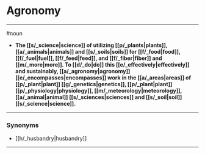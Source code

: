 # Agronomy
---
#noun
- **The [[s/_science|science]] of utilizing [[p/_plants|plants]], [[a/_animals|animals]] and [[s/_soils|soils]] for [[f/_food|food]], [[f/_fuel|fuel]], [[f/_feed|feed]], and [[f/_fiber|fiber]] and [[m/_more|more]]. To [[d/_do|do]] this [[e/_effectively|effectively]] and sustainably, [[a/_agronomy|agronomy]] [[e/_encompasses|encompasses]] work in the [[a/_areas|areas]] of [[p/_plant|plant]] [[g/_genetics|genetics]], [[p/_plant|plant]] [[p/_physiology|physiology]], [[m/_meteorology|meteorology]], [[a/_animal|animal]] [[s/_sciences|sciences]] and [[s/_soil|soil]] [[s/_science|science]].**
---
### Synonyms
- [[h/_husbandry|husbandry]]
---
